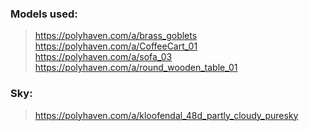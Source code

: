 ### Models used:  
> https://polyhaven.com/a/brass_goblets  
> https://polyhaven.com/a/CoffeeCart_01  
> https://polyhaven.com/a/sofa_03  
> https://polyhaven.com/a/round_wooden_table_01  

### Sky:
> https://polyhaven.com/a/kloofendal_48d_partly_cloudy_puresky